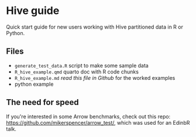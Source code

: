 # Hive guide

Quick start guide for new users working with Hive partitioned data in R or Python.


## Files

* `generate_test_data.R` script to make some sample data
* `R_hive_example.qmd` quarto doc with R code chunks
* `R_hive_example.md` *read this file in Github* for the worked examples
* python example


## The need for speed

If you're interested in some Arrow benchmarks, check out this repo: https://github.com/mikerspencer/arrow_test/, which was used for an EdinbR talk.
